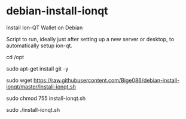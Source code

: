 # debian-install-ionqt
Install Ion-QT Wallet on Debian

Script to run, ideally just after setting up a new server or desktop, to automatically setup ion-qt.

cd /opt

sudo apt-get install git -y

sudo wget https://raw.githubusercontent.com/Bige086/debian-install-ionqt/master/install-ionqt.sh

sudo chmod 755 install-ionqt.sh

sudo ./install-ionqt.sh
